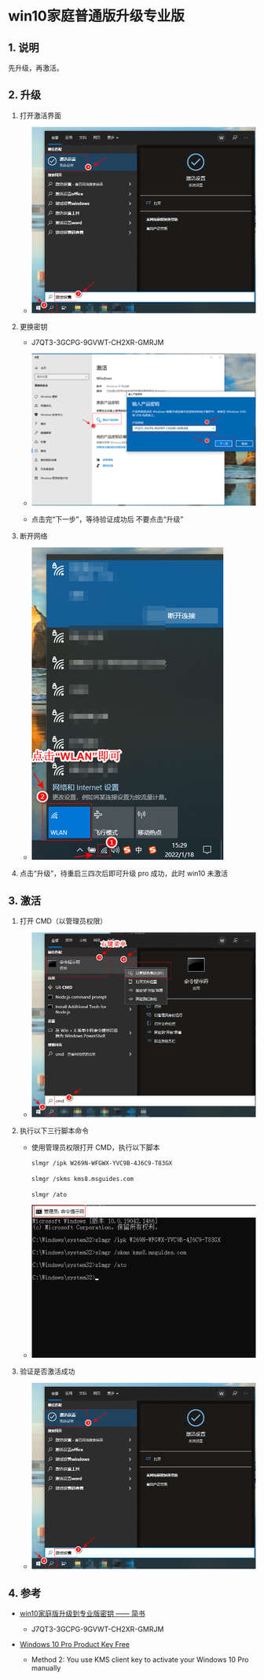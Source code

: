 # win10家庭普通版升级专业版

## 1. 说明

先升级，再激活。

## 2. 升级

1. 打开激活界面

    * ![win10_active_01.png](../../_images/win10_active_01.png)

2. 更换密钥

    * J7QT3-3GCPG-9GVWT-CH2XR-GMRJM

    * ![win10_active_02.png](../../_images/win10_active_02.png)

    * 点击完“下一步”，等待验证成功后 不要点击“升级”

3. 断开网络

    * ![win10_active_03.png](../../_images/win10_active_03.png)

4. 点击“升级”，待重启三四次后即可升级 pro 成功，此时 win10 未激活

## 3. 激活

1. 打开 CMD（以管理员权限）

    * ![win10_active_04.png](../../_images/win10_active_04.png)

2. 执行以下三行脚本命令

    * 使用管理员权限打开 CMD，执行以下脚本

      ```shell
      slmgr /ipk W269N-WFGWX-YVC9B-4J6C9-T83GX

      slmgr /skms kms8.msguides.com

      slmgr /ato
      ```

    * ![win10_active_05.png](../../_images/win10_active_05.png)

3. 验证是否激活成功

    * ![win10_active_01.png](../../_images/win10_active_01.png)

## 4. 参考

* [win10家庭版升级到专业版密钥 —— 简书](https://www.jianshu.com/p/3f9e2368e546)

  * J7QT3-3GCPG-9GVWT-CH2XR-GMRJM

* [Windows 10 Pro Product Key Free](https://downloadappsforfree.com/windows-10-pro-product-key-free/)

  * Method 2: You use KMS client key to activate your Windows 10 Pro manually

